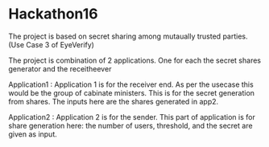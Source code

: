 # Hackathon16

The project is based on secret sharing among mutaually trusted parties.(Use Case 3 of EyeVerify)

The project is combination of  2 applications. One for each the secret shares generator and the receitheever

Application1 : Application 1 is for the receiver end. As per the usecase this would be the group of cabinate ministers. This is for the 
secret generation from shares. The inputs here are the shares generated in app2.

Application2 : Application 2 is for the sender. This part of application is for share generation here: the number of users, threshold, and the secret are given as input. 


